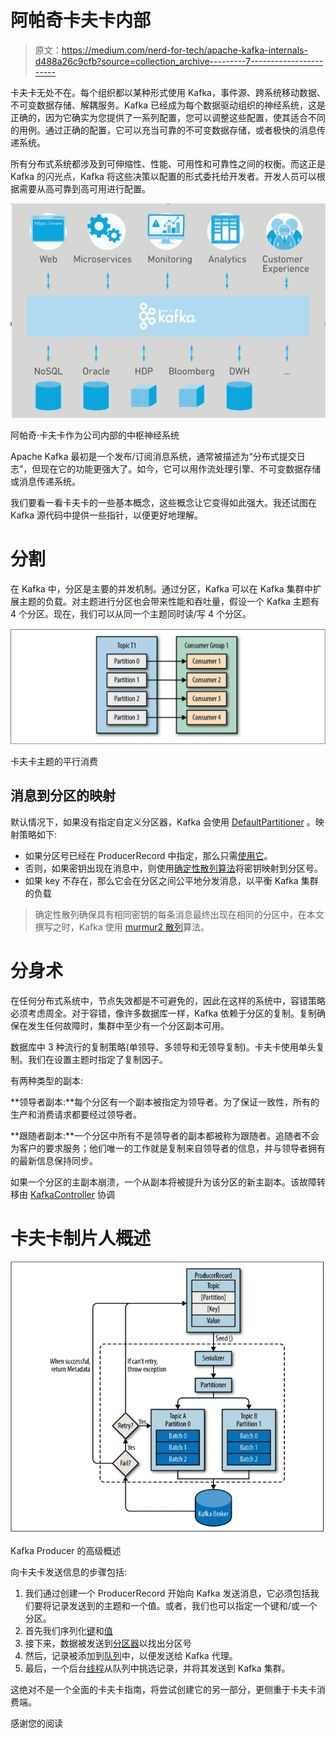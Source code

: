 # 阿帕奇卡夫卡内部

> 原文：<https://medium.com/nerd-for-tech/apache-kafka-internals-d488a26c9cfb?source=collection_archive---------7----------------------->

卡夫卡无处不在。每个组织都以某种形式使用 Kafka，事件源、跨系统移动数据、不可变数据存储、解耦服务。Kafka 已经成为每个数据驱动组织的神经系统，这是正确的，因为它确实为您提供了一系列配置，您可以调整这些配置，使其适合不同的用例。通过正确的配置，它可以充当可靠的不可变数据存储，或者极快的消息传递系统。

所有分布式系统都涉及到可伸缩性、性能、可用性和可靠性之间的权衡。而这正是 Kafka 的闪光点，Kafka 将这些决策以配置的形式委托给开发者。开发人员可以根据需要从高可靠到高可用进行配置。

![](img/69d9c5f60558ba7b42caa4b5fc3514c8.png)

阿帕奇·卡夫卡作为公司内部的中枢神经系统

Apache Kafka 最初是一个发布/订阅消息系统，通常被描述为“分布式提交日志”，但现在它的功能更强大了。如今，它可以用作流处理引擎、不可变数据存储或消息传递系统。

我们要看一看卡夫卡的一些基本概念，这些概念让它变得如此强大。我还试图在 Kafka 源代码中提供一些指针，以便更好地理解。

# 分割

在 Kafka 中，分区是主要的并发机制。通过分区，Kafka 可以在 Kafka 集群中扩展主题的负载。对主题进行分区也会带来性能和吞吐量，假设一个 Kafka 主题有 4 个分区。现在，我们可以从同一个主题同时读/写 4 个分区。

![](img/1f8899a638ca7320fa04eb4ff39e1899.png)

卡夫卡主题的平行消费

## 消息到分区的映射

默认情况下，如果没有指定自定义分区器，Kafka 会使用 [DefaultPartitioner](https://github.com/apache/kafka/blob/3.0/clients/src/main/java/org/apache/kafka/clients/producer/internals/DefaultPartitioner.java#L34) 。映射策略如下:

*   如果分区号已经在 ProducerRecord 中指定，那么只需[使用它](https://github.com/apache/kafka/blob/3.0/clients/src/main/java/org/apache/kafka/clients/producer/KafkaProducer.java#L1281)。
*   否则，如果密钥出现在消息中，则使用[确定性散列算法](https://github.com/apache/kafka/blob/3.0/clients/src/main/java/org/apache/kafka/clients/producer/internals/DefaultPartitioner.java#L71)将密钥映射到分区号。
*   如果 key 不存在，那么它会在分区之间公平地分发消息，以平衡 Kafka 集群的负载

> 确定性散列确保具有相同密钥的每条消息最终出现在相同的分区中，在本文撰写之时，Kafka 使用 [murmur2 散列](https://github.com/apache/kafka/blob/3.0/clients/src/main/java/org/apache/kafka/common/utils/Utils.java#L439)算法。

# 分身术

在任何分布式系统中，节点失效都是不可避免的，因此在这样的系统中，容错策略必须考虑周全。对于容错，像许多数据库一样，Kafka 依赖于分区的复制。复制确保在发生任何故障时，集群中至少有一个分区副本可用。

数据库中 3 种流行的复制策略(单领导、多领导和无领导复制)。卡夫卡使用单头复制。我们在设置主题时指定了复制因子。

有两种类型的副本:

**领导者副本:**每个分区有一个副本被指定为领导者。为了保证一致性，所有的生产和消费请求都要经过领导者。

**跟随者副本:**一个分区中所有不是领导者的副本都被称为跟随者。追随者不会为客户的要求服务；他们唯一的工作就是复制来自领导者的信息，并与领导者拥有的最新信息保持同步。

如果一个分区的主副本崩溃，一个从副本将被提升为该分区的新主副本。该故障转移由 [KafkaController](https://github.com/apache/kafka/blob/trunk/core/src/main/scala/kafka/controller/KafkaController.scala#L71) 协调

# 卡夫卡制片人概述

![](img/9df9016bd40fea1755271ee3febbc5c4.png)

Kafka Producer 的高级概述

向卡夫卡发送信息的步骤包括:

1.  我们通过创建一个 ProducerRecord 开始向 Kafka 发送消息，它必须包括我们要将记录发送到的主题和一个值。或者，我们也可以指定一个键和/或一个分区。
2.  首先我们序列化[键](https://github.com/apache/kafka/blob/trunk/clients/src/main/java/org/apache/kafka/clients/producer/KafkaProducer.java#L921)和[值](https://github.com/apache/kafka/blob/trunk/clients/src/main/java/org/apache/kafka/clients/producer/KafkaProducer.java#L929)
3.  接下来，数据被发送到[分区器](https://github.com/apache/kafka/blob/trunk/clients/src/main/java/org/apache/kafka/clients/producer/KafkaProducer.java#L935)以找出分区号
4.  然后，记录被添加到[队列](https://github.com/apache/kafka/blob/trunk/clients/src/main/java/org/apache/kafka/clients/producer/KafkaProducer.java#L954)中，以便发送给 Kafka 代理。
5.  最后，一个后台[线程](https://github.com/apache/kafka/blob/trunk/clients/src/main/java/org/apache/kafka/clients/producer/internals/Sender.java#L72)从队列中挑选记录，并将其发送到 Kafka 集群。

这绝对不是一个全面的卡夫卡指南，将尝试创建它的另一部分，更侧重于卡夫卡消费端。

感谢您的阅读